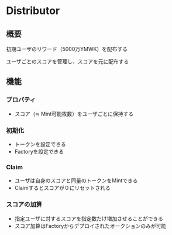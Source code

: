 # Distributor

## 概要

初期ユーザのリワード（5000万YMWK）を配布する

ユーザごとのスコアを管理し、スコアを元に配布する

## 機能

### プロパティ

- スコア（≒ Mint可能枚数）をユーザごとに保持する

### 初期化

- トークンを設定できる
- Factoryを設定できる

### Claim

- ユーザは自身のスコアと同量のトークンをMintできる
- Claimするとスコアが０にリセットされる

### スコアの加算

- 指定ユーザに対するスコアを指定数だけ増加させることができる
- スコア加算はFactoryからデプロイされたオークションのみが可能

